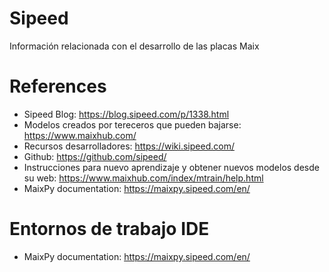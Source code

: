 # Sipeed
Información relacionada con el desarrollo de las placas Maix
# References
- Sipeed Blog: https://blog.sipeed.com/p/1338.html
- Modelos creados por tereceros que pueden bajarse: https://www.maixhub.com/
- Recursos desarrolladores: https://wiki.sipeed.com/
- Github: https://github.com/sipeed/ 
- Instrucciones para nuevo aprendizaje y obtener nuevos modelos desde su web: https://www.maixhub.com/index/mtrain/help.html
- MaixPy documentation: https://maixpy.sipeed.com/en/
# Entornos de trabajo IDE
- MaixPy documentation: https://maixpy.sipeed.com/en/

